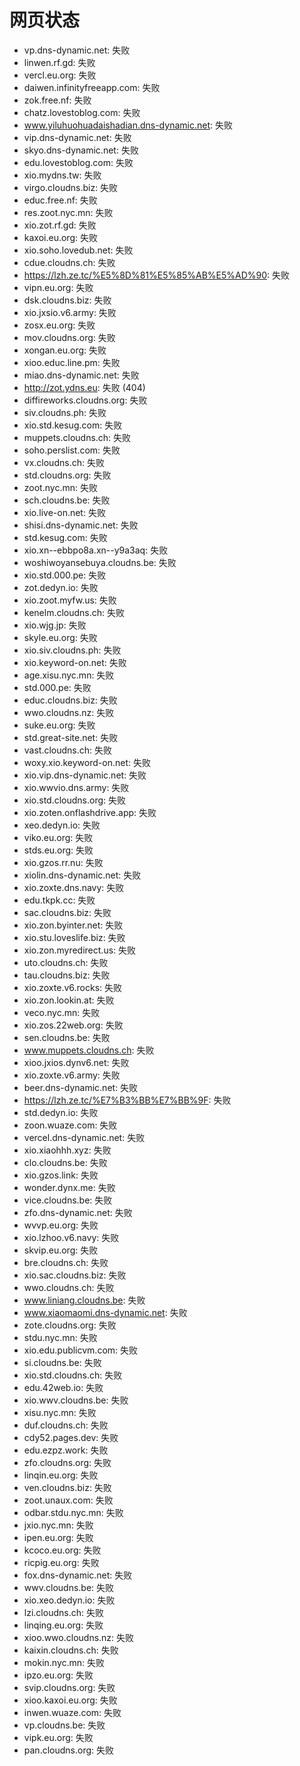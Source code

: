 # 网页状态
- vp.dns-dynamic.net: 失败
- linwen.rf.gd: 失败
- vercl.eu.org: 失败
- daiwen.infinityfreeapp.com: 失败
- zok.free.nf: 失败
- chatz.lovestoblog.com: 失败
- www.yiluhuohuadaishadian.dns-dynamic.net: 失败
- vip.dns-dynamic.net: 失败
- skyo.dns-dynamic.net: 失败
- edu.lovestoblog.com: 失败
- xio.mydns.tw: 失败
- virgo.cloudns.biz: 失败
- educ.free.nf: 失败
- res.zoot.nyc.mn: 失败
- xio.zot.rf.gd: 失败
- kaxoi.eu.org: 失败
- xio.soho.lovedub.net: 失败
- cdue.cloudns.ch: 失败
- https://lzh.ze.tc/%E5%8D%81%E5%85%AB%E5%AD%90: 失败
- vipn.eu.org: 失败
- dsk.cloudns.biz: 失败
- xio.jxsio.v6.army: 失败
- zosx.eu.org: 失败
- mov.cloudns.org: 失败
- xongan.eu.org: 失败
- xioo.educ.line.pm: 失败
- miao.dns-dynamic.net: 失败
- http://zot.ydns.eu: 失败 (404)
- diffireworks.cloudns.org: 失败
- siv.cloudns.ph: 失败
- xio.std.kesug.com: 失败
- muppets.cloudns.ch: 失败
- soho.perslist.com: 失败
- vx.cloudns.ch: 失败
- std.cloudns.org: 失败
- zoot.nyc.mn: 失败
- sch.cloudns.be: 失败
- xio.live-on.net: 失败
- shisi.dns-dynamic.net: 失败
- std.kesug.com: 失败
- xio.xn--ebbpo8a.xn--y9a3aq: 失败
- woshiwoyansebuya.cloudns.be: 失败
- xio.std.000.pe: 失败
- zot.dedyn.io: 失败
- xio.zoot.myfw.us: 失败
- kenelm.cloudns.ch: 失败
- xio.wjg.jp: 失败
- skyle.eu.org: 失败
- xio.siv.cloudns.ph: 失败
- xio.keyword-on.net: 失败
- age.xisu.nyc.mn: 失败
- std.000.pe: 失败
- educ.cloudns.biz: 失败
- wwo.cloudns.nz: 失败
- suke.eu.org: 失败
- std.great-site.net: 失败
- vast.cloudns.ch: 失败
- woxy.xio.keyword-on.net: 失败
- xio.vip.dns-dynamic.net: 失败
- xio.wwvio.dns.army: 失败
- xio.std.cloudns.org: 失败
- xio.zoten.onflashdrive.app: 失败
- xeo.dedyn.io: 失败
- viko.eu.org: 失败
- stds.eu.org: 失败
- xio.gzos.rr.nu: 失败
- xiolin.dns-dynamic.net: 失败
- xio.zoxte.dns.navy: 失败
- edu.tkpk.cc: 失败
- sac.cloudns.biz: 失败
- xio.zon.byinter.net: 失败
- xio.stu.loveslife.biz: 失败
- xio.zon.myredirect.us: 失败
- uto.cloudns.ch: 失败
- tau.cloudns.biz: 失败
- xio.zoxte.v6.rocks: 失败
- xio.zon.lookin.at: 失败
- veco.nyc.mn: 失败
- xio.zos.22web.org: 失败
- sen.cloudns.be: 失败
- www.muppets.cloudns.ch: 失败
- xioo.jxios.dynv6.net: 失败
- xio.zoxte.v6.army: 失败
- beer.dns-dynamic.net: 失败
- https://lzh.ze.tc/%E7%B3%BB%E7%BB%9F: 失败
- std.dedyn.io: 失败
- zoon.wuaze.com: 失败
- vercel.dns-dynamic.net: 失败
- xio.xiaohhh.xyz: 失败
- clo.cloudns.be: 失败
- xio.gzos.link: 失败
- wonder.dynx.me: 失败
- vice.cloudns.be: 失败
- zfo.dns-dynamic.net: 失败
- wvvp.eu.org: 失败
- xio.lzhoo.v6.navy: 失败
- skvip.eu.org: 失败
- bre.cloudns.ch: 失败
- xio.sac.cloudns.biz: 失败
- wwo.cloudns.ch: 失败
- www.liniang.cloudns.be: 失败
- www.xiaomaomi.dns-dynamic.net: 失败
- zote.cloudns.org: 失败
- stdu.nyc.mn: 失败
- xio.edu.publicvm.com: 失败
- si.cloudns.be: 失败
- xio.std.cloudns.ch: 失败
- edu.42web.io: 失败
- xio.wwv.cloudns.be: 失败
- xisu.nyc.mn: 失败
- duf.cloudns.ch: 失败
- cdy52.pages.dev: 失败
- edu.ezpz.work: 失败
- zfo.cloudns.org: 失败
- linqin.eu.org: 失败
- ven.cloudns.biz: 失败
- zoot.unaux.com: 失败
- odbar.stdu.nyc.mn: 失败
- jxio.nyc.mn: 失败
- ipen.eu.org: 失败
- kcoco.eu.org: 失败
- ricpig.eu.org: 失败
- fox.dns-dynamic.net: 失败
- wwv.cloudns.be: 失败
- xio.xeo.dedyn.io: 失败
- lzi.cloudns.ch: 失败
- linqing.eu.org: 失败
- xioo.wwo.cloudns.nz: 失败
- kaixin.cloudns.ch: 失败
- mokin.nyc.mn: 失败
- ipzo.eu.org: 失败
- svip.cloudns.org: 失败
- xioo.kaxoi.eu.org: 失败
- inwen.wuaze.com: 失败
- vp.cloudns.be: 失败
- vipk.eu.org: 失败
- pan.cloudns.org: 失败
